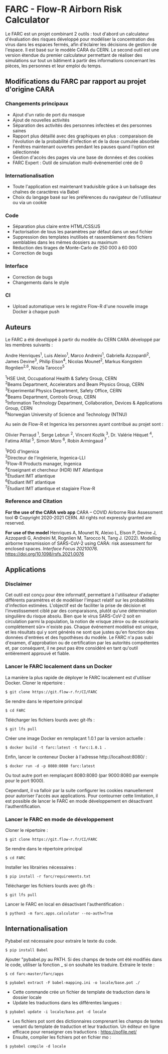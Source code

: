 # FARC - Flow-R Airborn Risk Calculator

Le FARC est un projet combinant 2 outils : tout d'abord un calculateur d'évaluation des risques développé pour modéliser la concentration des virus dans les espaces fermés, afin d'éclairer les décisions de gestion de l'espace. Il est basé sur le modèle CARA du CERN. Le second outil est une version étendue du premier calculateur permettant de réaliser des simulations sur tout un bâtiment à partir des informations concernant les pièces, les personnes et leur emploi du temps.

## Modifications du FARC par rapport au projet d'origine CARA
### Changements principaux
- Ajout d'un ratio de port du masque
- Ajout de nouvelles activités
- Séparation des activités des personnes infectées et des personnes saines
- Rapport plus détaillé avec des graphiques en plus : comparaison de l'évolution de la probabilité d'infection et de la dose cumulée absorbée
- Fenêtres maintenant ouvertes pendant les pauses quand l'option est sélectionnée
- Gestion d'accès des pages via une base de données et des cookies
- FARC Expert : Outil de simulation multi-évènementiel créé de 0

### Internationalisation
- Toute l'application est maintenant traduisible grâce à un balisage des chaînes de caractères via Babel
- Choix du langage basé sur les préférences du navigateur de l'utilisateur ou via un cookie 

### Code
- Séparation plus claire entre HTML/CSS/JS
- Factorisation de tous les paramètres par défaut dans un seul fichier
- Suppression des templates inutilisés et rassemblement des fichiers semblables dans les mêmes dossiers au maximum
- Réduction des tirages de Monte-Carlo de 250 000 à 60 000 
- Correction de bugs

### Interface
- Correction de bugs
- Changements dans le style

### CI
- Upload automatique vers le registre Flow-R d'une nouvelle image Docker à chaque push

## Auteurs
Le FARC a été developpé à partir du modèle du CERN CARA développé par les membres suivants :

Andre Henriques<sup>1</sup>, Luis Aleixo<sup>1</sup>, Marco Andreini<sup>1</sup>, Gabriella Azzopardi<sup>2</sup>, James Devine<sup>3</sup>, Philip Elson<sup>4</sup>, Nicolas Mounet<sup>2</sup>, Markus Kongstein Rognlien<sup>2,6</sup>, Nicola Tarocco<sup>5</sup>

<sup>1</sup>HSE Unit, Occupational Health & Safety Group, CERN<br>
<sup>2</sup>Beams Department, Accelerators and Beam Physics Group, CERN<br>
<sup>3</sup>Experimental Physics Department, Safety Office, CERN<br>
<sup>4</sup>Beams Department, Controls Group, CERN<br>
<sup>5</sup>Information Technology Department, Collaboration, Devices & Applications Group, CERN<br>
<sup>6</sup>Norwegian University of Science and Technology (NTNU)<br>

Au sein de Flow-R et Ingenica les personnes ayant contribué au projet sont : 

Olivier Perraud <sup>1</sup>, Serge Lebrun <sup>2</sup>, Vincent Kozlik <sup>3</sup>, Dr. Valérie Héquet <sup>4</sup>, Fatima Afilal <sup>5</sup>, Simon Moro <sup>6</sup>, Robin Armingaud <sup>7</sup>

<sup>1</sup>PDG d'Ingenica<br>
<sup>2</sup>Directeur de l'ingénierie, Ingenica-LLI<br>
<sup>3</sup>Flow-R Products manager, Ingenica<br>
<sup>4</sup>Enseignant et chercheur (HDR) IMT Atlantique<br>
<sup>5</sup>Étudiant IMT atlantique<br>
<sup>6</sup>Étudiant IMT atlantique<br>
<sup>7</sup>Étudiant IMT atlantique et stagiaire Flow-R <br>

### Reference and Citation

**For the use of the CARA web app**
CARA – COVID Airborne Risk Assessment tool
© Copyright 2020-2021 CERN. All rights not expressly granted are reserved.

**For use of the model**
Henriques A, Mounet N, Aleixo L, Elson P, Devine J, Azzopardi G, Andreini M, Rognlien M, Tarocco N, Tang J. (2022). Modelling airborne transmission of SARS-CoV-2 using CARA: risk assessment for enclosed spaces. _Interface Focus 20210076_. https://doi.org/10.1098/rsfs.2021.0076

## Applications

### Disclaimer


Cet outil est conçu pour être informatif, permettant à l'utilisateur d'adapter différents paramètres et de modéliser l'impact relatif sur les probabilités d'infection estimées.
L'objectif est de faciliter la prise de décision et l'investissement ciblé par des comparaisons, plutôt qu'une détermination singulière du risque absolu.
Bien que le virus SARS-CoV-2 soit en circulation parmi la population, la notion de «risque zéro» ou de «scénario complètement sûr» n'existe pas.
Chaque événement modélisé est unique, et les résultats qui y sont générés ne sont que justes qu'en fonction des données d'entrées et des hypothèses du modèle.
Le FARC n'a pas subi d'examen, d'approbation ou de certification par les autorités compétentes et, par conséquent, il ne peut pas être considéré en tant qu'outil entièrement approuvé et fiable.


### Lancer le FARC localement dans un Docker

La manière la plus rapide de déployer le FARC localement est d'utiliser Docker. Cloner le répertoire :

    $ git clone https://git.flow-r.fr/CI/FARC

Se rendre dans le répertoire principal

    $ cd FARC

Télécharger les fichiers lourds avec git-lfs :

    $ git lfs pull

Créer une image Docker en remplaçant 1.0.1 par la version actuelle : 

    $ docker build -t farc:latest -t farc:1.0.1 .

Enfin, lancer le conteneur Docker à l'adresse http://localhost:8080/ :
    
    $ docker run -d -p 8080:8080 farc:latest

Ou tout autre port en remplaçant 8080:8080 (par 9000:8080 par exemple pour le port 9000).

Cependant, il va falloir par la suite configurer les cookies manuellement pour autoriser l'accès aux applications. Pour contourner cette limitation, il est possible de lancer le FARC en mode développement en désactivant l'authentification.


### Lancer le FARC en mode de développement

Cloner le répertoire :

    $ git clone https://git.flow-r.fr/CI/FARC

Se rendre dans le répertoire principal

    $ cd FARC

Installer les librairies nécessaires :

    $ pip install -r farc/requirements.txt

Télécharger les fichiers lourds avec git-lfs :

    $ git lfs pull

Lancer le FARC en local en désactivant l'authentification : 

    $ python3 -m farc.apps.calculator --no-auth=True 


## Internationalisation

Pybabel est nécessaire pour extraire le texte du code. 

```console
$ pip install Babel
```

Ajouter "pybabel.py au PATH.
Si des champs de texte ont été modifiés dans le code, utiliser la fonction _ si on souhaite les traduire. 
Extraire le texte : 

```console
$ cd farc-master/farc/apps
```

```console
$ pybabel extract -F babel-mapping.ini -o locale/base.pot ./
```

- Cette commande crée un fichier de template de traduction dans le dossier locale
- Update les traductions dans les différentes langues :

```console
$ pybabel update -i locale/base.pot -d locale
```

- Les fichiers pot sont des dictionnaires comprenant les champs de textes venant du template de traduction et leur traduction. Un éditeur en ligne efficace pour renseigner ces traductions : https://pofile.net/
- Ensuite, compiler les fichiers pot en fichier mo :

```console
$ pybabel compile -d locale    
```
